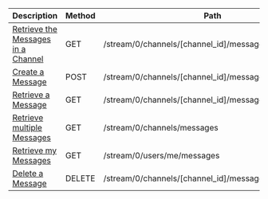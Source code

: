 <table class='table table-striped'>
    <thead>
        <tr>
            <th width="410">Description</th>
            <th width="80">Method</th>
            <th width="320">Path</th>
            <th width="60">Token</th>
        </tr>
    </thead>
    <tbody>
        <tr>
            <td><a href="/docs/resources/message/lifecycle/#retrieve-the-messages-in-a-channel">Retrieve the Messages in a Channel</a></td>
            <td>GET</td>
            <td>/stream/0/channels/[channel_id]/messages</td>
            <td>Varies</td>
        </tr>
        <tr>
            <td><a href="/docs/resources/message/lifecycle/#create-a-message">Create a Message</a></td>
            <td>POST</td>
            <td>/stream/0/channels/[channel_id]/messages</td>
            <td>User</td>
        </tr>
        <tr>
            <td><a href="/docs/resources/message/lookup/#retrieve-a-message">Retrieve a Message</a></td>
            <td>GET</td>
            <td>/stream/0/channels/[channel_id]/messages/[message_id]</td>
            <td>Varies</td>
        </tr>
        <tr>
            <td><a href="/docs/resources/message/lookup/#retrieve-multiple-messages">Retrieve multiple Messages</a></td>
            <td>GET</td>
            <td>/stream/0/channels/messages</td>
            <td>Any</td>
        </tr>
        <tr>
            <td><a href="/docs/resources/message/lookup/#retrieve-my-messages">Retrieve my Messages</a></td>
            <td>GET</td>
            <td>/stream/0/users/me/messages</td>
            <td>User</td>
        </tr>
        <tr>
            <td><a href="/docs/resources/message/lifecycle/#delete-a-message">Delete a Message</a></td>
            <td>DELETE</td>
            <td>/stream/0/channels/[channel_id]/messages/[message_id]</td>
            <td>User</td>
        </tr>
    </tbody>
</table>
